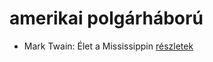 # amerikai polgárháború

- Mark Twain: Élet a Mississippin [részletek](_details/Mark%20Twain.md#id_937)